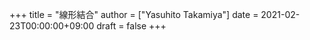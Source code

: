 +++
title = "線形結合"
author = ["Yasuhito Takamiya"]
date = 2021-02-23T00:00:00+09:00
draft = false
+++
